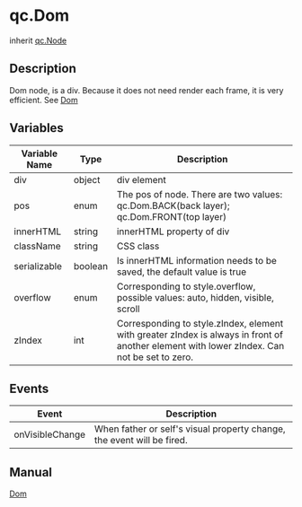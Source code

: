 # qc.Dom
inherit [qc.Node](CNode.md)

## Description
Dom node, is a div. Because it does not need render each frame, it is very efficient. See [Dom](http://docs.qiciengine.com/manual/Sample/Dom.html)

## Variables
| Variable Name        |   Type       |  Description           |
| ------------- |-------------|-------------|
| div | object  |  div element |
| pos | enum| The pos of node. There are two values: qc.Dom.BACK(back layer); qc.Dom.FRONT(top layer) |
| innerHTML | string | innerHTML property of div |
| className | string | CSS class  |
| serializable | boolean | Is innerHTML information needs to be saved, the default value is true  |
| overflow | enum | Corresponding to style.overflow, possible values: auto, hidden, visible, scroll  |
| zIndex | int | Corresponding to style.zIndex,  element with greater zIndex is always in front of another element with lower zIndex. Can not be set to zero. |

## Events
|   Event      |     Description       |
| ------------- |-------------|
| onVisibleChange | When father or self's visual property  change, the event will be fired. |

## Manual
[Dom](http://docs.qiciengine.com/manual/Sample/Dom.html)